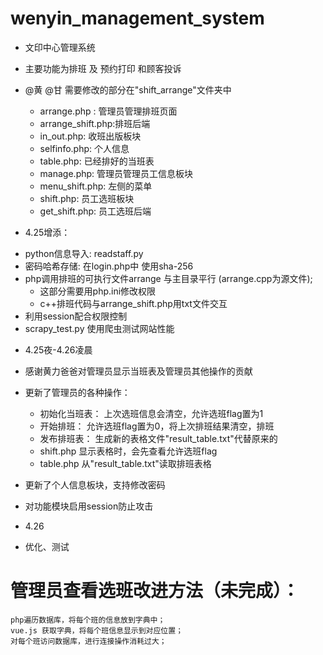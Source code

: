 # wenyin_management_system
* 文印中心管理系统
* 主要功能为排班 及 预约打印 和顾客投诉
* @黄 @甘 需要修改的部分在"shift_arrange"文件夹中
    - arrange.php : 管理员管理排班页面
    - arrange_shift.php:排班后端
    - in_out.php: 收班出版板块
    - selfinfo.php: 个人信息
    - table.php: 已经排好的当班表
    - manage.php: 管理员管理员工信息板块
    - menu_shift.php: 左侧的菜单
    - shift.php:  员工选班板块
    - get_shift.php: 员工选班后端

* 4.25增添：
+ python信息导入: readstaff.py
+ 密码哈希存储: 在login.php中 使用sha-256
+ php调用排班的可执行文件arrange 与主目录平行 (arrange.cpp为源文件); 
    - 这部分需要用php.ini修改权限
    - c++排班代码与arrange_shift.php用txt文件交互
+ 利用session配合权限控制
+ scrapy_test.py 使用爬虫测试网站性能

* 4.25夜-4.26凌晨
* 感谢黄力爸爸对管理员显示当班表及管理员其他操作的贡献
* 更新了管理员的各种操作：
    - 初始化当班表： 上次选班信息会清空，允许选班flag置为1
    - 开始排班： 允许选班flag置为0，将上次排班结果清空，排班
    - 发布排班表： 生成新的表格文件"result_table.txt"代替原来的
    - shift.php 显示表格时，会先查看允许选班flag
    - table.php 从"result_table.txt"读取排班表格
* 更新了个人信息板块，支持修改密码
* 对功能模块启用session防止攻击

* 4.26
* 优化、测试

# 管理员查看选班改进方法（未完成）：
    php遍历数据库，将每个班的信息放到字典中；
    vue.js 获取字典，将每个班信息显示到对应位置；
    对每个班访问数据库，进行连接操作消耗过大；
